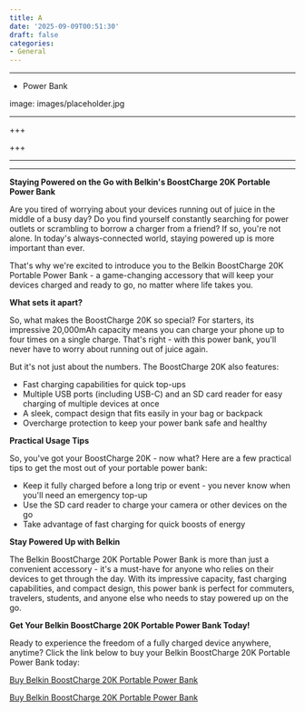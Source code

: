 ```yaml
---
title: A
date: '2025-09-09T00:51:30'
draft: false
categories:
- General
---
```


---

- Power Bank

image: images/placeholder.jpg

---

+++






+++





---



---
**Staying Powered on the Go with Belkin's BoostCharge 20K Portable Power Bank**

Are you tired of worrying about your devices running out of juice in the middle of a busy day? Do you find yourself constantly searching for power outlets or scrambling to borrow a charger from a friend? If so, you're not alone. In today's always-connected world, staying powered up is more important than ever.

That's why we're excited to introduce you to the Belkin BoostCharge 20K Portable Power Bank - a game-changing accessory that will keep your devices charged and ready to go, no matter where life takes you.

**What sets it apart?**

So, what makes the BoostCharge 20K so special? For starters, its impressive 20,000mAh capacity means you can charge your phone up to four times on a single charge. That's right - with this power bank, you'll never have to worry about running out of juice again.

But it's not just about the numbers. The BoostCharge 20K also features:

* Fast charging capabilities for quick top-ups
* Multiple USB ports (including USB-C) and an SD card reader for easy charging of multiple devices at once
* A sleek, compact design that fits easily in your bag or backpack
* Overcharge protection to keep your power bank safe and healthy

**Practical Usage Tips**

So, you've got your BoostCharge 20K - now what? Here are a few practical tips to get the most out of your portable power bank:

* Keep it fully charged before a long trip or event - you never know when you'll need an emergency top-up
* Use the SD card reader to charge your camera or other devices on the go
* Take advantage of fast charging for quick boosts of energy

**Stay Powered Up with Belkin**

The Belkin BoostCharge 20K Portable Power Bank is more than just a convenient accessory - it's a must-have for anyone who relies on their devices to get through the day. With its impressive capacity, fast charging capabilities, and compact design, this power bank is perfect for commuters, travelers, students, and anyone else who needs to stay powered up on the go.

**Get Your Belkin BoostCharge 20K Portable Power Bank Today!**

Ready to experience the freedom of a fully charged device anywhere, anytime? Click the link below to buy your Belkin BoostCharge 20K Portable Power Bank today:

[Buy Belkin BoostCharge 20K Portable Power Bank](https://www.amazon.com/dp/B09NTNTVRJ)

[Buy Belkin BoostCharge 20K Portable Power Bank](https://www.amazon.com/dp/B09NTNTVRJ)